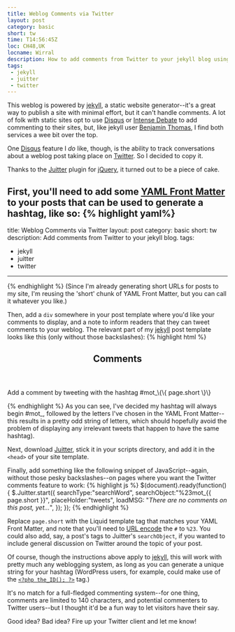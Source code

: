 ```yaml
---
title: Weblog Comments via Twitter
layout: post
category: basic
short: tw
time: T14:56:45Z
loc: CH48,UK
locname: Wirral
description: How to add comments from Twitter to your jekyll blog using jQuery and the Juitter plugin.
tags:
 - jekyll
 - juitter
 - twitter
---
```

This weblog is powered by [jekyll][1], a static website generator--it's a great way to publish a site with minimal effort, but it can't handle comments.
A lot of folk with static sites opt to use [Disqus][2] or [Intense Debate][3] to add commenting to their sites, but, like jekyll user [Benjamin Thomas](http://benjaminthomas.org/2009-01-27/why-im-not-using-disqus.html), I find both services a wee bit over the top. 

One [Disqus][2] feature I _do_ like, though, is the ability to track conversations about a weblog post taking place on [Twitter][4]. So I decided to copy it.

Thanks to the [Juitter][5] plugin for [jQuery][9], it turned out to be a piece of cake.

First, you'll need to add some [YAML Front Matter][10] to your posts that can be used to generate a hashtag, like so:
{% highlight yaml%}
---
title: Weblog Comments via Twitter
layout: post
category: basic
short: tw
description: Add comments from Twitter to your jekyll blog.
tags:
 - jekyll
 - juitter
 - twitter
---
{% endhighlight %}
(Since I'm already generating short <abbr>URL</abbr>s for posts to my site, I'm reusing the 'short' chunk of YAML Front Matter, but you can call it whatever you like.)

Then, add a `div` somewhere in your post template where you'd like your comments to display, and a note to inform readers that they can tweet comments to your weblog. The relevant part of my [jekyll][1] post template looks like this (only without those backslashes):
{% highlight html %}
<section>
<header><h1>Comments</h1></header>
<p>Add a comment by tweeting with the hashtag #mot_\{\{ page.short \}\}</p>
<div id="tweets"></div>
</section>
{% endhighlight %}
As you can see, I've decided my hashtag will always begin #mot_, followed by the letters I've chosen in the YAML Front Matter--this results in a pretty odd string of letters, which should hopefully avoid the problem of displaying any irrelevant tweets that happen to have the same hashtag). 

Next, download [Juitter][5], stick it in your scripts directory, and add it in the `<head>` of your site template.
	
Finally, add something like the following snippet of JavaScript--again, without those pesky backslashes--on pages where you want the Twitter comments feature to work:
{% highlight js %}
$(document).ready(function() {
$.Juitter.start({
	searchType:"searchWord",
	searchObject:"%23mot_\{\{ page.short \}\}",
	placeHolder:"tweets",
	loadMSG: "<em>There are no comments on this post, yet...</em>",
	});
	});
{% endhighlight %}

Replace `page.short` with the Liquid template tag that matches your YAML Front Matter, and note that you'll need to [URL encode][11] the `#` to `%23`. You could also add, say, a post's tags to Juitter's `searchObject`, if you wanted to include general discussion on Twitter around the topic of your post.

Of course, though the instructions above apply to [jekyll][1], this will work with pretty much any weblogging system, as long as you can generate a unique string for your hashtag (WordPress users, for example, could make use of the [`<?php the_ID(); ?>`][8] tag.)

It's no match for a full-fledged commenting system--for one thing, comments are limited to 140 characters, and potential commenters to Twitter users--but I thought it'd be a fun way to let visitors have their say.

Good idea? Bad idea? Fire up your Twitter client and let me know!

[1]:http://wiki.github.com/mojombo/jekyll
[2]:http://disqus.com/
[3]:http://www.intensedebate.com/
[4]:http://twitter.com
[5]:http://juitter.com/
[6]:http://www.ubervu.com
[7]:http://www.backtype.com/
[8]:http://codex.wordpress.org/Template_Tags/the_ID
[9]:http://jquery.com/
[10]:http://wiki.github.com/mojombo/jekyll/yaml-front-matter
[11]:http://en.wikipedia.org/wiki/URL_encoding#Percent-encoding_reserved_characters "It would be nice if Juitter mentioned this on their site!"